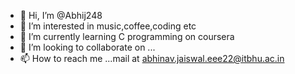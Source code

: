 - 👋 Hi, I’m @Abhij248
- 👀 I’m interested in music,coffee,coding etc
- 🌱 I’m currently learning C programming on coursera
- 💞️ I’m looking to collaborate on ...
- 📫 How to reach me ...mail at abhinav.jaiswal.eee22@itbhu.ac.in

<!---
Abhij248/Abhij248 is a ✨ special ✨ repository because its `README.md` (this file) appears on your GitHub profile.
You can click the Preview link to take a look at your changes.
--->
